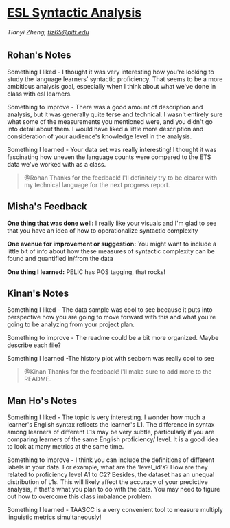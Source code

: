 # [ESL Syntactic Analysis](https://github.com/Data-Science-for-Linguists-2022/esl-syntactic-analysis)

###### Tianyi Zheng, tiz65@pitt.edu

## Rohan's Notes

Something I liked - I thought it was very interesting how you're looking to study the language learners' syntactic proficiency.
That seems to be a more ambitious analysis goal, especially when I think about what we've done in class with esl learners.

Something to improve - There was a good amount of description and analysis, but it was generally quite terse and technical. I
wasn't entirely sure what some of the measurements you mentioned were, and you didn't go into detail about them. I would have
liked a little more description and consideration of your audience's knowledge level in the analysis.

Something I learned - Your data set was really interesting! I thought it was fascinating how uneven the language counts were
compared to the ETS data we've worked with as a class.

> @Rohan Thanks for the feedback! I'll definitely try to be clearer with my technical language for the next progress report.

## Misha's Feedback

**One thing that was done well:** I really like your visuals and I'm glad to see that you have an idea of how to operationalize syntactic complexity

**One avenue for improvement or suggestion:** You might want to include a little bit of info about how these measures of syntactic complexity can be found and quantified in/from the data

**One thing I learned:** PELIC has POS tagging, that rocks!

## Kinan's Notes

Something I liked - The data sample was cool to see because it puts into perspective how you are going to move forward with this and what you're going to be analyzing from your project plan.

Something to improve - The readme could be a bit more organized. Maybe describe each file?

Something I learned -The history plot with seaborn was really cool to see

> @Kinan Thanks for the feedback! I'll make sure to add more to the README.

## Man Ho's Notes

Something I liked - The topic is very interesting. I wonder how much a learner's English syntax reflects the learner's L1. The difference in syntax among learners of different L1s may be very subtle, particularly if you are comparing learners of the same English proficiency/ level. It is a good idea to look at many metrics at the same time.

Something to improve - I think you can include the definitions of different labels in your data. For example, what are the 'level_id's? How are they related to proficiency level A1 to C2? Besides, the dataset has an unequal distribution of L1s. This will likely affect the accuracy of your predictive analysis, if that's what you plan to do with the data. You may need to figure out how to overcome this class imbalance problem.

Something I learned - TAASCC is a very convenient tool to measure multiply linguistic metrics simultaneously!

